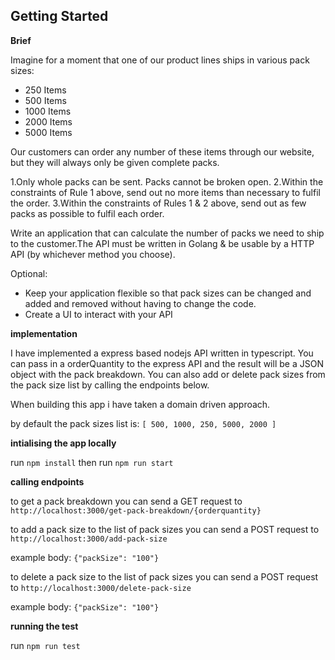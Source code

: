## Getting Started

**Brief**

Imagine for a moment that one of our product lines ships in various pack sizes:

- 250 Items
- 500 Items
- 1000 Items
- 2000 Items
- 5000 Items

Our customers can order any number of these items through our website, but they will always only be given complete
packs.

1.Only whole packs can be sent. Packs cannot be broken open. 2.Within the constraints of Rule 1 above, send out no more
items than necessary to fulfil the order. 3.Within the constraints of Rules 1 & 2 above, send out as few packs as
possible to fulfil each order.

Write an application that can calculate the number of packs we need to ship to the customer.The API must be written in
Golang & be usable by a HTTP API (by whichever method you choose).

Optional:

- Keep your application flexible so that pack sizes can be changed and added and removed without having to change the
  code.
- Create a UI to interact with your API

**implementation**

I have implemented a express based nodejs API written in typescript. You can pass in a orderQuantity to the express API
and the result will be a JSON object with the pack breakdown. You can also add or delete pack sizes from the pack size
list by calling the endpoints below.

When building this app i have taken a domain driven approach. 

by default the pack sizes list is: `[ 500, 1000, 250, 5000, 2000 ]`

**intialising the app locally**

run `npm install` then run `npm run start`

**calling endpoints**

to get a pack breakdown you can send a GET request to `http://localhost:3000/get-pack-breakdown/{orderquantity}`

to add a pack size to the list of pack sizes you can send a POST request to `http://localhost:3000/add-pack-size`

example body: `{"packSize": "100"}`

to delete a pack size to the list of pack sizes you can send a POST request to `http://localhost:3000/delete-pack-size`

example body: `{"packSize": "100"}`

**running the test**

run `npm run test`

